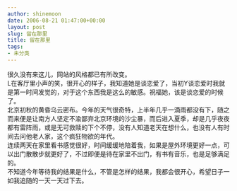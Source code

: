 ```yaml
---
author: shinemoon
date: 2006-08-21 01:47:00+00:00
layout: post
slug: 留在那里
title: 留在那里
tags:
- 未分类
---
```


很久没有来这儿，网站的风格都已有所改变。  
L在客厅里小声的笑，很开心的样子，我知道她是谈恋爱了，当初Y谈恋爱时我就是第一时间发觉的，对于这个东西我是这么的敏感。祝福她，该是谈恋爱的时候了。  
北京初秋的黄昏乌云密布。今年的天气很奇特，上半年几乎一滴雨都没有下，随之而来便是让南方人坚定不渝鄙弃北京环境的沙尘暴，而后进入夏季，却是几乎夜夜都有雷阵雨，或是无可救赎的下个不停，没有人知道老天在想什么，也没有人有时间去问他老人家，这个疯狂物欲的年代。  
连续两天在家里看书感觉很好，时间缓缓地陪着我，如果是屋外环境更好一点，可以出门散散步就更好了，不过即便是待在家里不出门，有书有音乐，也是足够满足的。  
不知道今年等待我的结果是什么，不管是怎样的结果，我都会很开心，希望日子一如我追随的一天一天过下去。
